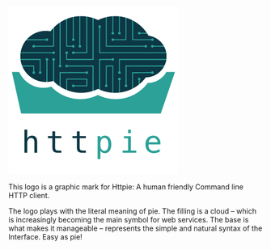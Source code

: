 ![HTTPIE Logo](https://github.com/claudiatd/httpie-artwork/blob/master/images/httpie_logo_simple.png?raw=true)

This logo is a graphic mark for Httpie: A human friendly Command line HTTP client.

The logo plays with the literal meaning of pie. The filling is a cloud – which is increasingly becoming the main symbol for web services. The base is what makes it manageable – represents the simple and natural syntax of the Interface. Easy as pie!